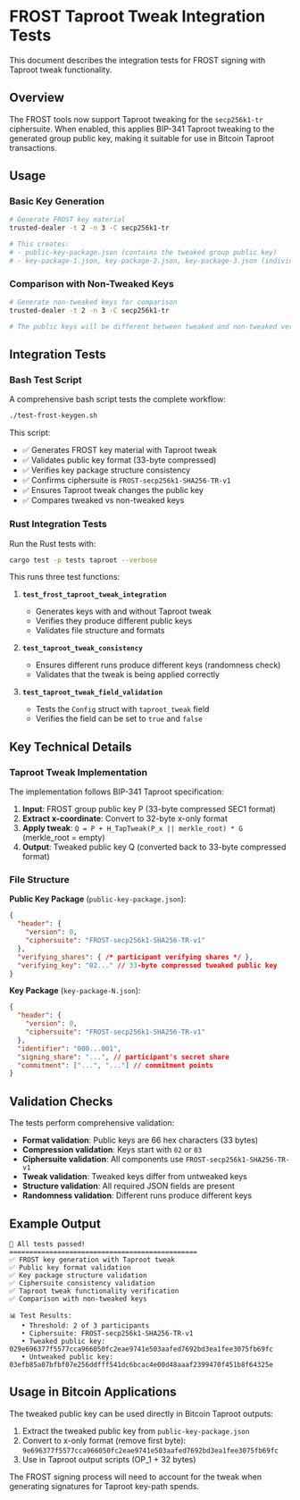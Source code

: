 # FROST Taproot Tweak Integration Tests

This document describes the integration tests for FROST signing with Taproot tweak functionality.

## Overview

The FROST tools now support Taproot tweaking for the `secp256k1-tr` ciphersuite. When enabled, this applies BIP-341 Taproot tweaking to the generated group public key, making it suitable for use in Bitcoin Taproot transactions.

## Usage

### Basic Key Generation

```bash
# Generate FROST key material
trusted-dealer -t 2 -n 3 -C secp256k1-tr

# This creates:
# - public-key-package.json (contains the tweaked group public key)
# - key-package-1.json, key-package-2.json, key-package-3.json (individual participant keys)
```

### Comparison with Non-Tweaked Keys

```bash
# Generate non-tweaked keys for comparison
trusted-dealer -t 2 -n 3 -C secp256k1-tr

# The public keys will be different between tweaked and non-tweaked versions
```

## Integration Tests

### Bash Test Script

A comprehensive bash script tests the complete workflow:

```bash
./test-frost-keygen.sh
```

This script:
- ✅ Generates FROST key material with Taproot tweak
- ✅ Validates public key format (33-byte compressed)
- ✅ Verifies key package structure consistency
- ✅ Confirms ciphersuite is `FROST-secp256k1-SHA256-TR-v1`
- ✅ Ensures Taproot tweak changes the public key
- ✅ Compares tweaked vs non-tweaked keys

### Rust Integration Tests

Run the Rust tests with:

```bash
cargo test -p tests taproot --verbose
```

This runs three test functions:

1. **`test_frost_taproot_tweak_integration`**
   - Generates keys with and without Taproot tweak
   - Verifies they produce different public keys
   - Validates file structure and formats

2. **`test_taproot_tweak_consistency`**
   - Ensures different runs produce different keys (randomness check)
   - Validates that the tweak is being applied correctly

3. **`test_taproot_tweak_field_validation`**
   - Tests the `Config` struct with `taproot_tweak` field
   - Verifies the field can be set to `true` and `false`

## Key Technical Details

### Taproot Tweak Implementation

The implementation follows BIP-341 Taproot specification:

1. **Input**: FROST group public key P (33-byte compressed SEC1 format)
2. **Extract x-coordinate**: Convert to 32-byte x-only format
3. **Apply tweak**: `Q = P + H_TapTweak(P_x || merkle_root) * G` (merkle_root = empty)
4. **Output**: Tweaked public key Q (converted back to 33-byte compressed format)

### File Structure

**Public Key Package** (`public-key-package.json`):
```json
{
  "header": {
    "version": 0,
    "ciphersuite": "FROST-secp256k1-SHA256-TR-v1"
  },
  "verifying_shares": { /* participant verifying shares */ },
  "verifying_key": "02..." // 33-byte compressed tweaked public key
}
```

**Key Package** (`key-package-N.json`):
```json
{
  "header": {
    "version": 0,
    "ciphersuite": "FROST-secp256k1-SHA256-TR-v1"
  },
  "identifier": "000...001",
  "signing_share": "...", // participant's secret share
  "commitment": ["...", "..."] // commitment points
}
```

## Validation Checks

The tests perform comprehensive validation:

- **Format validation**: Public keys are 66 hex characters (33 bytes)
- **Compression validation**: Keys start with `02` or `03`
- **Ciphersuite validation**: All components use `FROST-secp256k1-SHA256-TR-v1`
- **Tweak validation**: Tweaked keys differ from untweaked keys
- **Structure validation**: All required JSON fields are present
- **Randomness validation**: Different runs produce different keys

## Example Output

```
🎉 All tests passed!
===============================================
✅ FROST key generation with Taproot tweak
✅ Public key format validation
✅ Key package structure validation
✅ Ciphersuite consistency validation
✅ Taproot tweak functionality verification
✅ Comparison with non-tweaked keys

📊 Test Results:
   • Threshold: 2 of 3 participants
   • Ciphersuite: FROST-secp256k1-SHA256-TR-v1
   • Tweaked public key: 029e696377f5577cca966050fc2eae9741e503aafed7692bd3ea1fee3075fb69fc
   • Untweaked public key: 03efb85a07bfbf07e256ddfff541dc6bcac4e00d48aaaf2399470f451b8f64325e
```

## Usage in Bitcoin Applications

The tweaked public key can be used directly in Bitcoin Taproot outputs:

1. Extract the tweaked public key from `public-key-package.json`
2. Convert to x-only format (remove first byte): `9e696377f5577cca966050fc2eae9741e503aafed7692bd3ea1fee3075fb69fc`
3. Use in Taproot output scripts (OP_1 + 32 bytes)

The FROST signing process will need to account for the tweak when generating signatures for Taproot key-path spends.
